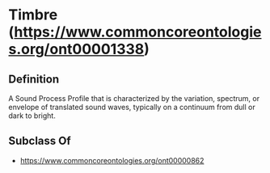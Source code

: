 # Timbre (https://www.commoncoreontologies.org/ont00001338)

## Definition
A Sound Process Profile that is characterized by the variation, spectrum, or envelope of translated sound waves, typically on a continuum from dull or dark to bright.

## Subclass Of
- https://www.commoncoreontologies.org/ont00000862

